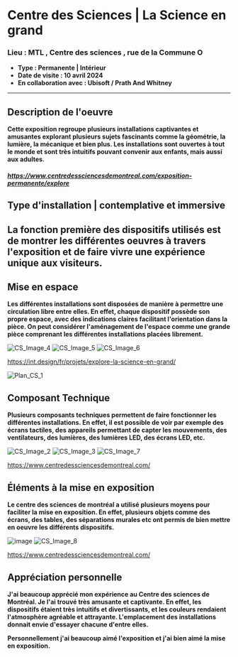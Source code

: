 # **Centre des Sciences** | **La Science en grand**
### **Lieu : MTL , Centre des sciences** ,  rue de la Commune O
 - **Type : Permanente | Intérieur**
 - **Date de visite : 10 avril 2024**
 - **En collaboration avec : Ubisoft / Prath And Whitney**
____________________________

## **Description de l'oeuvre**

**Cette exposition regroupe plusieurs installations captivantes et amusantes explorant plusieurs sujets fascinants comme la géométrie, la lumière, la mécanique et bien plus. Les installations sont ouvertes à tout le monde et sont très intuitifs pouvant convenir aux enfants, mais aussi aux adultes.** 

##### https://www.centredessciencesdemontreal.com/exposition-permanente/explore

## **Type d'installation | contemplative et immersive**

## **La fonction première des dispositifs utilisés est de montrer les différentes oeuvres à travers l'exposition et de faire vivre une expérience unique aux visiteurs.**

## **Mise en espace**
**Les différentes installations sont disposées de manière à permettre une circulation libre entre elles. En effet, chaque dispositif possède son propre espace, avec des indications claires facilitant l'orientation dans la pièce. On peut considérer l'aménagement de l'espace comme une grande pièce comprenant les différentes installations placées librement.**

![CS_Image_4](https://github.com/JoCrevier/H24_V11_inspiration_Crevier/assets/112189750/164bcabc-d0c0-4c6f-a4e9-91500640165d)
![CS_Image_5](https://github.com/JoCrevier/H24_V11_inspiration_Crevier/assets/112189750/4e7d8555-9687-4688-a290-da492b6839a9)
![CS_Image_6](https://github.com/JoCrevier/H24_V11_inspiration_Crevier/assets/112189750/1cf18515-787a-4978-ab53-031032c9894d)

https://int.design/fr/projets/explore-la-science-en-grand/


![Plan_CS_1](https://github.com/JoCrevier/H24_V11_inspiration_Crevier/assets/112189750/c4535292-45f7-48ea-bd57-561c4441af18)

## **Composant Technique**
**Plusieurs composants techniques permettent de faire fonctionner les différentes installations. En effet, il est possible de voir par exemple des écrans tactiles, des appareils permettant de capter les mouvements, des ventilateurs, des lumières, des lumières LED, des écrans LED, etc.**

![CS_Image_2](https://github.com/JoCrevier/H24_V11_inspiration_Crevier/assets/112189750/85926986-2bce-478a-b76d-e82eac2bd10b)
![CS_Image_3](https://github.com/JoCrevier/H24_V11_inspiration_Crevier/assets/112189750/3f526f65-a08d-47be-8122-c0ed4b5d710b)
![CS_Image_7](https://github.com/JoCrevier/H24_V11_inspiration_Crevier/assets/112189750/c59a7454-5e97-4ea2-bcda-c4437c2433f0)

https://www.centredessciencesdemontreal.com/




## **Éléments à la mise en exposition**
**Le centre des sciences de montréal a utilisé plusieurs moyens pour faciliter la mise en exposition. En effet, plusieurs objets comme des écrans, des tables, des séparations murales etc ont permis de bien mettre en oeuvre les différents dispositifs.** 

![image](https://github.com/JoCrevier/H24_V11_inspiration_Crevier/assets/112189750/6417d3a3-21a6-4808-9088-43fb432e869e)
![CS_Image_8](https://github.com/JoCrevier/H24_V11_inspiration_Crevier/assets/112189750/4f50ea27-7e01-4fb7-b611-9db3a1869d7c)

https://www.centredessciencesdemontreal.com/


## **Appréciation personnelle**
**J'ai beaucoup apprécié mon expérience au Centre des sciences de Montréal. Je l'ai trouvé très amusante et captivante. En effet, les dispositifs étaient très intuitifs et divertissants, et les couleurs rendaient l'atmosphère agréable et attrayante. L'emplacement des installations donnait envie d'essayer chacune d'entre elles.**

**Personnellement j'ai beaucoup aimé l'exposition et j'ai bien aimé la mise en exposition.**
